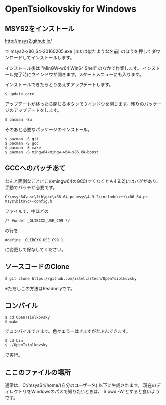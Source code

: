 # OpenTsiolkovskiy for Windows

## MSYS2をインストール

http://msys2.github.io/

で  msys2-x86_64-20160205.exe (または似たような名前) のほうを押してダウンロードしてインストールします。

インストール後は "MinGW-w64 Win64 Shell" のなかで作業します。
インストール完了時にウインドウが開きます。スタートメニューにも入ります。

インストールできたらとりあえずアップデートします。

    $ update-core

アップデートが終ったら閉じるボタンでウインドウを閉じます。残りのパッケージのアップデートをします。

    $ pacman -Su

そのあと必要なパッケージのインストール。

    $ pacman -S git
    $ pacman -S gcc
    $ pacman -S make
    $ pacman -S mingw64/mingw-w64-x86_64-boost

## GCCへのパッチあて

なんと面倒なことにこのmingw64のGCC(すくなくとも4.9.2)にはバグがあり、手動でパッチが必要です。

    C:\msys64\usr\lib\gcc\x86_64-pc-msys\4.9.2\include\c++\x86_64-pc-msys\bits\c++config.h

ファイルで、中ほどの

    /* #undef _GLIBCXX_USE_C99 */

の行を

    #define _GLIBCXX_USE_C99 1

に変更して保存してください。

## ソースコードのClone

    $ git clone https://github.com/istellartech/OpenTsiolkovsky

※ただしこの方法はReadonlyです。

## コンパイル

    $ cd OpenTsiolkovsky
    $ make

でコンパイルできます。色々エラーはきますがたぶんできます。

    $ cd bin
    $ ./OpenTsiolkovsky

で実行。

## ここのファイルの場所

通常は、C:/msys64/home/(自分のユーザー名) 以下に生成されます。
現在のディレクトリをWindowsのパスで知りたいときは、
    $ pwd -W
とすると良いようです。
